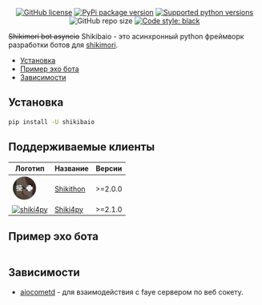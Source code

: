 <p align="center">
  <a href="https://github.com/ren3104/shikibaio/blob/main/LICENSE"><img alt="GitHub license" src="https://img.shields.io/github/license/ren3104/shikibaio"></a>
  <a href="https://pypi.org/project/shikibaio"><img src="https://img.shields.io/pypi/v/shikibaio?color=blue&logo=pypi&logoColor=FFE873" alt="PyPi package version"></a>
  <a href="https://pypi.org/project/shikibaio"><img src="https://img.shields.io/pypi/pyversions/shikibaio.svg?logo=python&logoColor=FFE873" alt="Supported python versions"></a>
  <img src="https://img.shields.io/github/repo-size/ren3104/shikibaio" alt="GitHub repo size">
  <a href="https://github.com/psf/black"><img src="https://img.shields.io/badge/code%20style-black-000000.svg" alt="Code style: black"></a>
</p>

~~Shikimori bot asyncio~~ Shikibaio - это асинхронный python фреймворк разработки ботов для [shikimori](https://shikimori.one).

- [Установка](#установка)
- [Пример эхо бота](#пример-эхо-бота)
- [Зависимости](#зависимости)

## Установка
```bash
pip install -U shikibaio
```

## Поддерживаемые клиенты
| Логотип | Название | Версии |
| --- | --- | --- |
| [<img src="https://raw.githubusercontent.com/SecondThundeR/shikithon/main/assets/logo.png" alt="shikithon" height="50">](https://github.com/SecondThundeR/shikithon) | [Shikithon](https://github.com/SecondThundeR/shikithon) | >=2.0.0 |
| [<img src="https://raw.githubusercontent.com/ren3104/Shiki4py/main/assets/shiki4py_logo_v2.jpg" alt="shiki4py" height="50">](https://github.com/ren3104/Shiki4py) | [Shiki4py](https://github.com/ren3104/Shiki4py) | >=2.1.0 |

## Пример эхо бота
```python
```

## Зависимости
- [aiocometd](https://github.com/robertmrk/aiocometd) - для взаимодействия с faye сервером по веб сокету.
